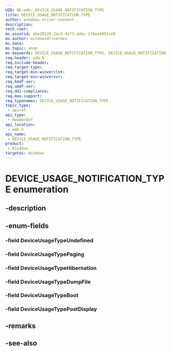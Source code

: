 ```yaml
---
UID: NE:wdm._DEVICE_USAGE_NOTIFICATION_TYPE
title: DEVICE_USAGE_NOTIFICATION_TYPE
author: windows-driver-content
description: 
tech.root:
ms.assetid: ebe20129-2ac5-42f3-adac-3f8ea4092ce8
ms.author: windowsdriverdev
ms.date: 
ms.topic: enum
ms.keywords: DEVICE_USAGE_NOTIFICATION_TYPE, DEVICE_USAGE_NOTIFICATION_TYPE, 
req.header: wdm.h
req.include-header:
req.target-type:
req.target-min-winverclnt:
req.target-min-winversvr:
req.kmdf-ver:
req.umdf-ver:
req.ddi-compliance:
req.max-support:
req.typenames: DEVICE_USAGE_NOTIFICATION_TYPE
topic_type: 
 - apiref
api_type: 
 - HeaderDef
api_location: 
 - wdm.h
api_name: 
 - DEVICE_USAGE_NOTIFICATION_TYPE
product: 
 - Windows
targetos: Windows
---
```


# DEVICE_USAGE_NOTIFICATION_TYPE enumeration

## -description



## -enum-fields

### -field DeviceUsageTypeUndefined 
### -field DeviceUsageTypePaging 
### -field DeviceUsageTypeHibernation 
### -field DeviceUsageTypeDumpFile 
### -field DeviceUsageTypeBoot 
### -field DeviceUsageTypePostDisplay 

## -remarks

## -see-also